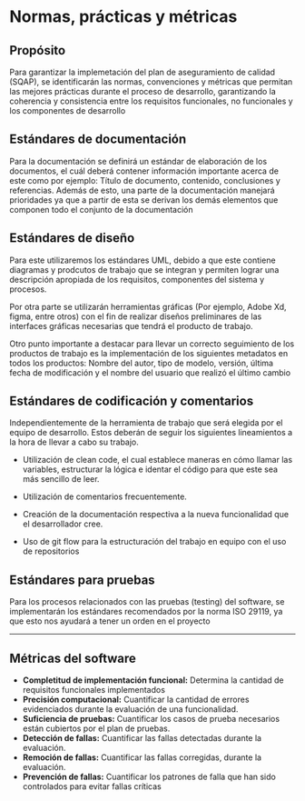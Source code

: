 # Normas, prácticas y métricas

## Propósito

Para garantizar la implemetación del plan de aseguramiento de calidad (SQAP), se identificarán las normas, convenciones y métricas que permitan las mejores prácticas durante el proceso de desarrollo, garantizando la coherencia y consistencia entre los requisitos funcionales, no funcionales y los componentes de desarrollo

## Estándares de documentación

Para la documentación se definirá un estándar de elaboración de los documentos, el cuál deberá contener información importante acerca de este como por ejemplo: Título de documento, contenido, conclusiones y referencias. Además de esto, una parte de la documentación manejará prioridades ya que a partir de esta se derivan los demás elementos que componen todo el conjunto de la documentación

## Estándares de diseño

Para este utilizaremos los estándares UML, debido a que este contiene diagramas y prodcutos de trabajo que se integran y permiten lograr una descripción apropiada de los requisitos, componentes del sistema y procesos.

Por otra parte se utilizarán herramientas gráficas (Por ejemplo, Adobe Xd, figma, entre otros) con el fin de realizar diseños preliminares de las interfaces gráficas necesarias que tendrá el producto de trabajo.

Otro punto importante a destacar para llevar un correcto seguimiento de los productos de trabajo es la implementación de los siguientes metadatos en todos los productos: Nombre del autor, tipo de modelo, versión, última fecha de modificación y el nombre del usuario que realizó el último cambio

## Estándares de codificación y comentarios

Independientemente de la herramienta de trabajo que será elegida por el equipo de desarrollo. Estos deberán de seguir los siguientes lineamientos a la hora de llevar a cabo su trabajo.

- Utilización de clean code, el cual establece maneras en cómo llamar las variables, estructurar la lógica e identar el código para que este sea más sencillo de leer.

- Utilización de comentarios frecuentemente.

- Creación de la documentación respectiva a la nueva funcionalidad que el desarrollador cree.

- Uso de git flow para la estructuración del trabajo en equipo con el uso de repositorios

## Estándares para pruebas

Para los procesos relacionados con las pruebas (testing) del software, se implementarán los estándares recomendados por la norma ISO 29119, ya que esto nos ayudará a tener un orden en el proyecto

---

## Métricas del software

- **Completitud de implementación funcional:** Determina la cantidad de requisitos funcionales implementados
- **Precisión computacional:** Cuantificar la cantidad de errores evidenciados durante la evaluación de una funcionalidad.
- **Suficiencia de pruebas:** Cuantificar los casos de prueba necesarios están cubiertos por el plan de pruebas.
- **Detección de fallas:** Cuantificar las fallas detectadas durante la evaluación.
- **Remoción de fallas:** Cuantificar las fallas corregidas, durante la evaluación.
- **Prevención de fallas:** Cuantificar los patrones de falla que han sido controlados para evitar fallas críticas